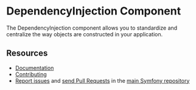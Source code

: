 DependencyInjection Component
=============================

The DependencyInjection component allows you to standardize and centralize the
way objects are constructed in your application.

Resources
---------

  * [Documentation](https://symfony.com/doc/current/components/dependency_injection.html)
  * [Contributing](https://symfony.com/doc/current/contributing/index.html)
  * [Report issues](https://github.com/symfony/symfony/issues) and
    [send Pull Requests](https://github.com/symfony/symfony/pulls)
    in the [main Symfony repository](https://github.com/symfony/symfony)
